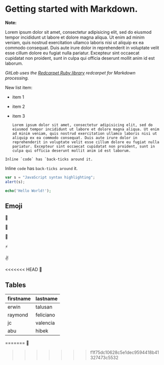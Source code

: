 # Getting started with Markdown.

**Note:**

Lorem ipsum dolor sit amet, consectetur adipisicing elit, sed do eiusmod
tempor incididunt ut labore et dolore magna aliqua. Ut enim ad minim veniam,
quis nostrud exercitation ullamco laboris nisi ut aliquip ex ea commodo
consequat. Duis aute irure dolor in reprehenderit in voluptate velit esse
cillum dolore eu fugiat nulla pariatur. Excepteur sint occaecat cupidatat non
proident, sunt in culpa qui officia deserunt mollit anim id est laborum.

_GitLab uses the [Redcarpet Ruby library](https://www.google.com/) redcarpet for Markdown processing._

New list item:

- item 1
- item 2
- item 3

	`Lorem ipsum dolor sit amet, consectetur adipisicing elit, sed do eiusmod
	tempor incididunt ut labore et dolore magna aliqua. Ut enim ad minim veniam,
	quis nostrud exercitation ullamco laboris nisi ut aliquip ex ea commodo
	consequat. Duis aute irure dolor in reprehenderit in voluptate velit esse
	cillum dolore eu fugiat nulla pariatur. Excepteur sint occaecat cupidatat non
	proident, sunt in culpa qui officia deserunt mollit anim id est laborum.`

```no-highlight	
Inline `code` has `back-ticks around it.
```
Inline `code` has `back-ticks around` it.

```javascript
var s = "JavaScript syntax highlighting";
alert(s);
```

```php
echo('Hello World!');
```

## Emoji

:monkey:

:star2:

:speech_balloon:

:zap:

:v:	

<<<<<<< HEAD
:mountain_bicyclist:

## Tables

| firstname | lastname |
|:----------|:---------|
| erwin     | talusan  |
| raymond   | feliciano|
| jc        | valencia |
| abu       | hibek    |
=======
:mountain_bicyclist:
>>>>>>> f1f75dc10628c5e1dec9594418b41327473c5532
